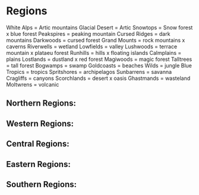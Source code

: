 # Regions

White Alps = Artic mountains
Glacial Desert = Artic
Snowtops = Snow forest x blue forest
Peakspires = peaking mountain
Cursed Ridges = dark mountains
Darkwoods = cursed forest
Grand Mounts = rock mountains x caverns
Riverwells = wetland
Lowfields = valley
Lushwoods = terrace mountain x plataeu forest
Runhills = hills x floating islands
Calmplains = plains
Lostlands = dustland x red forest
Magiwoods = magic forest
Talltrees = tall forest
Bogwamps = swamp
Goldcoasts = beaches
Wilds = jungle
Blue Tropics = tropics
Spritshores = archipelagos
Sunbarrens = savanna
Cragliffs = canyons
Scorchlands = desert x oasis
Ghastmands = wasteland
Moltwrens = volcanic



## Northern Regions:


## Western Regions:

## Central Regions:


## Eastern Regions:


## Southern Regions:


